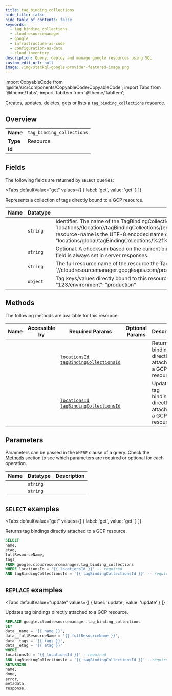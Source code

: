 ```yaml
--- 
title: tag_binding_collections
hide_title: false
hide_table_of_contents: false
keywords:
  - tag_binding_collections
  - cloudresourcemanager
  - google
  - infrastructure-as-code
  - configuration-as-data
  - cloud inventory
description: Query, deploy and manage google resources using SQL
custom_edit_url: null
image: /img/stackql-google-provider-featured-image.png
---
```


import CopyableCode from '@site/src/components/CopyableCode/CopyableCode';
import Tabs from '@theme/Tabs';
import TabItem from '@theme/TabItem';

Creates, updates, deletes, gets or lists a <code>tag_binding_collections</code> resource.

## Overview
<table><tbody>
<tr><td><b>Name</b></td><td><code>tag_binding_collections</code></td></tr>
<tr><td><b>Type</b></td><td>Resource</td></tr>
<tr><td><b>Id</b></td><td><CopyableCode code="google.cloudresourcemanager.tag_binding_collections" /></td></tr>
</tbody></table>

## Fields

The following fields are returned by `SELECT` queries:

<Tabs
    defaultValue="get"
    values={[
        { label: 'get', value: 'get' }
    ]}
>
<TabItem value="get">

Represents a collection of tags directly bound to a GCP resource.

<table>
<thead>
    <tr>
    <th>Name</th>
    <th>Datatype</th>
    <th>Description</th>
    </tr>
</thead>
<tbody>
<tr>
    <td><CopyableCode code="name" /></td>
    <td><code>string</code></td>
    <td>Identifier. The name of the TagBindingCollection, following the convention: `locations/&#123;location&#125;/tagBindingCollections/&#123;encoded-full-resource-name&#125;` where the encoded-full-resource-name is the UTF-8 encoded name of the GCP resource the TagBindings are bound to. "locations/global/tagBindingCollections/%2f%2fcloudresourcemanager.googleapis.com%2fprojects%2f123"</td>
</tr>
<tr>
    <td><CopyableCode code="etag" /></td>
    <td><code>string</code></td>
    <td>Optional. A checksum based on the current bindings which can be passed to prevent race conditions. This field is always set in server responses.</td>
</tr>
<tr>
    <td><CopyableCode code="fullResourceName" /></td>
    <td><code>string</code></td>
    <td>The full resource name of the resource the TagBindings are bound to. E.g. `//cloudresourcemanager.googleapis.com/projects/123`</td>
</tr>
<tr>
    <td><CopyableCode code="tags" /></td>
    <td><code>object</code></td>
    <td>Tag keys/values directly bound to this resource, specified in namespaced format. For example: "123/environment": "production"</td>
</tr>
</tbody>
</table>
</TabItem>
</Tabs>

## Methods

The following methods are available for this resource:

<table>
<thead>
    <tr>
    <th>Name</th>
    <th>Accessible by</th>
    <th>Required Params</th>
    <th>Optional Params</th>
    <th>Description</th>
    </tr>
</thead>
<tbody>
<tr>
    <td><a href="#get"><CopyableCode code="get" /></a></td>
    <td><CopyableCode code="select" /></td>
    <td><a href="#parameter-locationsId"><code>locationsId</code></a>, <a href="#parameter-tagBindingCollectionsId"><code>tagBindingCollectionsId</code></a></td>
    <td></td>
    <td>Returns tag bindings directly attached to a GCP resource.</td>
</tr>
<tr>
    <td><a href="#update"><CopyableCode code="update" /></a></td>
    <td><CopyableCode code="replace" /></td>
    <td><a href="#parameter-locationsId"><code>locationsId</code></a>, <a href="#parameter-tagBindingCollectionsId"><code>tagBindingCollectionsId</code></a></td>
    <td></td>
    <td>Updates tag bindings directly attached to a GCP resource.</td>
</tr>
</tbody>
</table>

## Parameters

Parameters can be passed in the `WHERE` clause of a query. Check the [Methods](#methods) section to see which parameters are required or optional for each operation.

<table>
<thead>
    <tr>
    <th>Name</th>
    <th>Datatype</th>
    <th>Description</th>
    </tr>
</thead>
<tbody>
<tr id="parameter-locationsId">
    <td><CopyableCode code="locationsId" /></td>
    <td><code>string</code></td>
    <td></td>
</tr>
<tr id="parameter-tagBindingCollectionsId">
    <td><CopyableCode code="tagBindingCollectionsId" /></td>
    <td><code>string</code></td>
    <td></td>
</tr>
</tbody>
</table>

## `SELECT` examples

<Tabs
    defaultValue="get"
    values={[
        { label: 'get', value: 'get' }
    ]}
>
<TabItem value="get">

Returns tag bindings directly attached to a GCP resource.

```sql
SELECT
name,
etag,
fullResourceName,
tags
FROM google.cloudresourcemanager.tag_binding_collections
WHERE locationsId = '{{ locationsId }}' -- required
AND tagBindingCollectionsId = '{{ tagBindingCollectionsId }}' -- required;
```
</TabItem>
</Tabs>


## `REPLACE` examples

<Tabs
    defaultValue="update"
    values={[
        { label: 'update', value: 'update' }
    ]}
>
<TabItem value="update">

Updates tag bindings directly attached to a GCP resource.

```sql
REPLACE google.cloudresourcemanager.tag_binding_collections
SET 
data__name = '{{ name }}',
data__fullResourceName = '{{ fullResourceName }}',
data__tags = '{{ tags }}',
data__etag = '{{ etag }}'
WHERE 
locationsId = '{{ locationsId }}' --required
AND tagBindingCollectionsId = '{{ tagBindingCollectionsId }}' --required
RETURNING
name,
done,
error,
metadata,
response;
```
</TabItem>
</Tabs>
